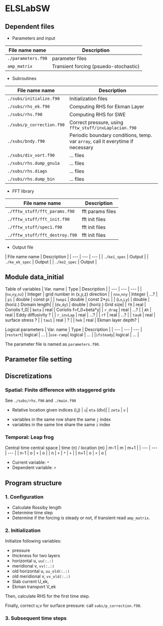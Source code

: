 # ELSLabSW

## Dependent files
- Parameters and input

| File name name | Description | 
| --- | --- |
| `./parameters.f90` | parameter files |
| `amp_matrix` | Transient forcing (psuedo-stochastic)  |

- Subroutines

| File name name | Description | 
| --- | --- |
| `./subs/initialize.f90` | Initialization files | 
| `./subs/rhs_ek.f90` | Computing RHS for Ekman Layer | 
| `./subs/rhs.f90` | Computing RHS for SWE | 
| `./subs/p_correction.f90` | Correct pressure, using `fftw_stuff/invLaplacian.f90` | 
| `./subs/bndy.f90` | Periodic boundary conditions, temp. var `array`, call it everytime if necessary| 
| `./subs/div_vort.f90` | ... files | 
| `./subs/rhs.dump_gnu1a` | ... files | 
| `./subs/rhs.diags` | ... files | 
| `./subs/rhs.dump_bin` | ... files | 

- FFT library

| File name name | Description | 
| --- | --- |
| `./fftw_stuff/fft_params.f90` | fft params files | 
| `./fftw_stuff/fft_init.f90` | fft init files | 
| `./fftw_stuff/spec1.f90` | fft init files | 
| `./fftw_stuff/fft_destroy.f90` | fft init files | 

- Output file

| File name name | Description | 
| --- | --- | --- |
| `./ke1_spec` | Output | 
| `./ke_ek_spec` | Output | 
| `./ke2_spec` | Output | 

## Module data_initial
Table of variables
| Var. name | Type | Description |
| --- | --- | --- |
| (`nx`,`ny`,`nz`) | Integer |  grid number in (x,y,z) direction |
| `nnx`,`nny` | Integer |  ...? |
| `pi` | double |  const pi |
| `twopi` | double |  const 2*`pi` |
| (`Lx`,`Ly`) | double |  (horiz.) Domain length|
| (`dx`,`dy`) | double |  (horiz.) Grid size|
| `f0` | real |  Coriolis f_0|
| `beta` | real |  Coriolis f=f_0+beta*y|
| `r_drag` | real |  ...? |
| `Ah` | real |  Eddy diffusivity ? |
| `r_invLap` | real |   ...? |
| `rf` | real |   ...? |
| `tau0` | real |   surface stress ? |
| `tau1` | real |    ? |
| `hek` | real |    Ekman layer depth? |

Logical parameters
| Var. name | Type | Description |
| --- | --- | --- |
|`restart`| logical |  ... |
|`use-ramp`| logical |  ... |
|`ifsteady`| logical |  ... |

The parameter file is named as `parameters.f90`.

## Parameter file setting

## Discretizations
### Spatial: Finite difference with staggered grids
See `./subs/rhs.f90` and `./main.f90`

* Relative location given indices (i,j)
| `u`| `eta` (div)|
| `zeta` | `v` |

- variables in the same row share the same `j` index
- variables in the same line share the same `i` index


### Temporal: Leap frog
Central time central space
| time (n) / location (m) | m-1 | m | m+1 |
| --- | --- | --- |
| n-1 | o |  `+` |  o |
|  n  | `+` |  `*` |  `+` |
| n+1 | o |  `+` |  o |

- Current variable: `*`
- Dependent variable: `+`

## Program structure
### 1. Configuration
- Calculate Rossiby length
- Determine time step
- Determine if the forcing is steady or not, if transient read `amp_matrix`.

### 2. Initialization  
Initialize following variables:
* pressure  
* thickness for two layers
* horizontal u, `uu(:.:)`
* meridional v, `vv(:.:)`
* old horizontal u, `uu_old(:.:)`
* old meridional v, `vv_old(:.:)`
* Slab current U_ek,
* Ekman transport V_ek

Then, calculate RHS for the first time step.

Finally, correct u,v for surface pressure: call    `subs/p_correction.f90`.

### 3. Subsequent time steps
